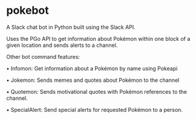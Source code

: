 # pokebot

A Slack chat bot in Python built using the Slack API.

Uses the PGo API to get information about Pokémon within one block of a given location and sends alerts to a channel.

Other bot command features:

•	Infomon: Get information about a Pokémon by name using Pokeapi

•	Jokemon: Sends memes and quotes about Pokémon to the channel

•	Quotemon: Sends motivational quotes with Pokémon references to the channel.

•	SpecialAlert: Send special alerts for requested Pokémon to a person. 

